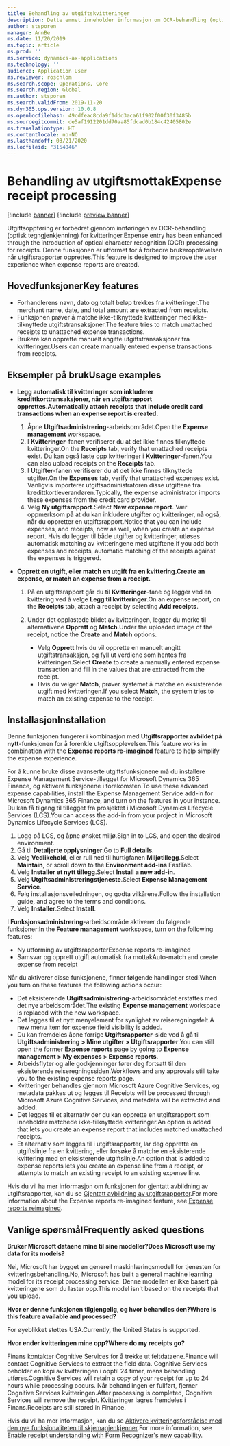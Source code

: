```yaml
---
title: Behandling av utgiftskvitteringer
description: Dette emnet inneholder informasjon om OCR-behandling (optisk tegngjenkjenning) for kvitteringer. Denne funksjonen er utformet for å forbedre brukeropplevelsen når utgiftsrapporter opprettes i Microsoft Dynamics 365 Finance.
author: stsporen
manager: AnnBe
ms.date: 11/20/2019
ms.topic: article
ms.prod: ''
ms.service: dynamics-ax-applications
ms.technology: ''
audience: Application User
ms.reviewer: roschlom
ms.search.scope: Operations, Core
ms.search.region: Global
ms.author: stsporen
ms.search.validFrom: 2019-11-20
ms.dyn365.ops.version: 10.0.8
ms.openlocfilehash: 49cdfeac8cda9f1ddd3aca61f902f00f30f3485b
ms.sourcegitcommit: de5af1912201dd70aa85fdcad0b184c42405802e
ms.translationtype: HT
ms.contentlocale: nb-NO
ms.lasthandoff: 03/21/2020
ms.locfileid: "3154046"
---
```

# <a name="expense-receipt-processing"></a><span data-ttu-id="01890-104">Behandling av utgiftsmottak</span><span class="sxs-lookup"><span data-stu-id="01890-104">Expense receipt processing</span></span>

[!include [banner](../includes/banner.md)]
[!include [preview banner](../includes/preview-banner.md)]


<span data-ttu-id="01890-105">Utgiftsoppføring er forbedret gjennom innføringen av OCR-behandling (optisk tegngjenkjenning) for kvitteringer.</span><span class="sxs-lookup"><span data-stu-id="01890-105">Expense entry has been enhanced through the introduction of optical character recognition (OCR) processing for receipts.</span></span> <span data-ttu-id="01890-106">Denne funksjonen er utformet for å forbedre brukeropplevelsen når utgiftsrapporter opprettes.</span><span class="sxs-lookup"><span data-stu-id="01890-106">This feature is designed to improve the user experience when expense reports are created.</span></span>

## <a name="key-features"></a><span data-ttu-id="01890-107">Hovedfunksjoner</span><span class="sxs-lookup"><span data-stu-id="01890-107">Key features</span></span>

- <span data-ttu-id="01890-108">Forhandlerens navn, dato og totalt beløp trekkes fra kvitteringer.</span><span class="sxs-lookup"><span data-stu-id="01890-108">The merchant name, date, and total amount are extracted from receipts.</span></span>
- <span data-ttu-id="01890-109">Funksjonen prøver å matche ikke-tilknyttede kvitteringer med ikke-tilknyttede utgiftstransaksjoner.</span><span class="sxs-lookup"><span data-stu-id="01890-109">The feature tries to match unattached receipts to unattached expense transactions.</span></span>
- <span data-ttu-id="01890-110">Brukere kan opprette manuelt angitte utgiftstransaksjoner fra kvitteringer.</span><span class="sxs-lookup"><span data-stu-id="01890-110">Users can create manually entered expense transactions from receipts.</span></span>

## <a name="usage-examples"></a><span data-ttu-id="01890-111">Eksempler på bruk</span><span class="sxs-lookup"><span data-stu-id="01890-111">Usage examples</span></span>

- <span data-ttu-id="01890-112">**Legg automatisk til kvitteringer som inkluderer kredittkorttransaksjoner, når en utgiftsrapport opprettes.**</span><span class="sxs-lookup"><span data-stu-id="01890-112">**Automatically attach receipts that include credit card transactions when an expense report is created.**</span></span>

    1. <span data-ttu-id="01890-113">Åpne **Utgiftsadministrering**-arbeidsområdet.</span><span class="sxs-lookup"><span data-stu-id="01890-113">Open the **Expense management** workspace.</span></span>
    2. <span data-ttu-id="01890-114">I **Kvitteringer**-fanen verifiserer du at det ikke finnes tilknyttede kvitteringer.</span><span class="sxs-lookup"><span data-stu-id="01890-114">On the **Receipts** tab, verify that unattached receipts exist.</span></span> <span data-ttu-id="01890-115">Du kan også laste opp kvitteringer i **Kvitteringer**-fanen.</span><span class="sxs-lookup"><span data-stu-id="01890-115">You can also upload receipts on the **Receipts** tab.</span></span>
    3. <span data-ttu-id="01890-116">I **Utgifter**-fanen verifiserer du at det ikke finnes tilknyttede utgifter.</span><span class="sxs-lookup"><span data-stu-id="01890-116">On the **Expenses** tab, verify that unattached expenses exist.</span></span> <span data-ttu-id="01890-117">Vanligvis importerer utgiftsadministratoren disse utgiftene fra kredittkortleverandøren.</span><span class="sxs-lookup"><span data-stu-id="01890-117">Typically, the expense administrator imports these expenses from the credit card provider.</span></span>
    4. <span data-ttu-id="01890-118">Velg **Ny utgiftsrapport**.</span><span class="sxs-lookup"><span data-stu-id="01890-118">Select **New expense report**.</span></span> <span data-ttu-id="01890-119">Vær oppmerksom på at du kan inkludere utgifter og kvitteringer, nå også, når du oppretter en utgiftsrapport.</span><span class="sxs-lookup"><span data-stu-id="01890-119">Notice that you can include expenses, and receipts, now as well, when you create an expense report.</span></span> <span data-ttu-id="01890-120">Hvis du legger til både utgifter og kvitteringer, utløses automatisk matching av kvitteringene med utgiftene.</span><span class="sxs-lookup"><span data-stu-id="01890-120">If you add both expenses and receipts, automatic matching of the receipts against the expenses is triggered.</span></span>

- <span data-ttu-id="01890-121">**Opprett en utgift, eller match en utgift fra en kvittering.**</span><span class="sxs-lookup"><span data-stu-id="01890-121">**Create an expense, or match an expense from a receipt.**</span></span>

    1. <span data-ttu-id="01890-122">På en utgiftsrapport går du til **Kvitteringer**-fane og legger ved en kvittering ved å velge **Legg til kvitteringer**.</span><span class="sxs-lookup"><span data-stu-id="01890-122">On an expense report, on the **Receipts** tab, attach a receipt by selecting **Add receipts**.</span></span>
    2. <span data-ttu-id="01890-123">Under det opplastede bildet av kvitteringen, legger du merke til alternativene **Opprett** og **Match**.</span><span class="sxs-lookup"><span data-stu-id="01890-123">Under the uploaded image of the receipt, notice the **Create** and **Match** options.</span></span>

        - <span data-ttu-id="01890-124">Velg **Opprett** hvis du vil opprette en manuelt angitt utgiftstransaksjon, og fyll ut verdiene som hentes fra kvitteringen.</span><span class="sxs-lookup"><span data-stu-id="01890-124">Select **Create** to create a manually entered expense transaction and fill in the values that are extracted from the receipt.</span></span>
        - <span data-ttu-id="01890-125">Hvis du velger **Match**, prøver systemet å matche en eksisterende utgift med kvitteringen.</span><span class="sxs-lookup"><span data-stu-id="01890-125">If you select **Match**, the system tries to match an existing expense to the receipt.</span></span>

## <a name="installation"></a><span data-ttu-id="01890-126">Installasjon</span><span class="sxs-lookup"><span data-stu-id="01890-126">Installation</span></span>

<span data-ttu-id="01890-127">Denne funksjonen fungerer i kombinasjon med **Utgiftsrapporter avbildet på nytt**-funksjonen for å forenkle utgiftsopplevelsen.</span><span class="sxs-lookup"><span data-stu-id="01890-127">This feature works in combination with the **Expense reports re-imagined** feature to help simplify the expense experience.</span></span>

<span data-ttu-id="01890-128">For å kunne bruke disse avanserte utgiftsfunksjonene må du installere Expense Management Service-tillegget for Microsoft Dynamics 365 Finance, og aktivere funksjonene i forekomsten.</span><span class="sxs-lookup"><span data-stu-id="01890-128">To use these advanced expense capabilities, install the Expense Management Service add-in for Microsoft Dynamics 365 Finance, and turn on the features in your instance.</span></span> <span data-ttu-id="01890-129">Du kan få tilgang til tillegget fra prosjektet i Microsoft Dynamics Lifecycle Services (LCS).</span><span class="sxs-lookup"><span data-stu-id="01890-129">You can access the add-in from your project in Microsoft Dynamics Lifecycle Services (LCS).</span></span>

1. <span data-ttu-id="01890-130">Logg på LCS, og åpne ønsket miljø.</span><span class="sxs-lookup"><span data-stu-id="01890-130">Sign in to LCS, and open the desired environment.</span></span>
2. <span data-ttu-id="01890-131">Gå til **Detaljerte opplysninger**.</span><span class="sxs-lookup"><span data-stu-id="01890-131">Go to **Full details**.</span></span>
3. <span data-ttu-id="01890-132">Velg **Vedlikehold**, eller rull ned til hurtigfanen **Miljøtillegg**.</span><span class="sxs-lookup"><span data-stu-id="01890-132">Select **Maintain**, or scroll down to the **Environment add-ins** FastTab.</span></span>
4. <span data-ttu-id="01890-133">Velg **Installer et nytt tillegg**.</span><span class="sxs-lookup"><span data-stu-id="01890-133">Select **Install a new add-in**.</span></span>
5. <span data-ttu-id="01890-134">Velg **Utgiftsadministreringstjeneste**.</span><span class="sxs-lookup"><span data-stu-id="01890-134">Select **Expense Management Service**.</span></span>
6. <span data-ttu-id="01890-135">Følg installasjonsveiledningen, og godta vilkårene.</span><span class="sxs-lookup"><span data-stu-id="01890-135">Follow the installation guide, and agree to the terms and conditions.</span></span>
7. <span data-ttu-id="01890-136">Velg **Installer**.</span><span class="sxs-lookup"><span data-stu-id="01890-136">Select **Install**.</span></span>

<span data-ttu-id="01890-137">I **Funksjonsadministrering**-arbeidsområde aktiverer du følgende funksjoner:</span><span class="sxs-lookup"><span data-stu-id="01890-137">In the **Feature management** workspace, turn on the following features:</span></span>

- <span data-ttu-id="01890-138">Ny utforming av utgiftsrapporter</span><span class="sxs-lookup"><span data-stu-id="01890-138">Expense reports re-imagined</span></span>
- <span data-ttu-id="01890-139">Samsvar og opprett utgift automatisk fra mottak</span><span class="sxs-lookup"><span data-stu-id="01890-139">Auto-match and create expense from receipt</span></span>

<span data-ttu-id="01890-140">Når du aktiverer disse funksjonene, finner følgende handlinger sted:</span><span class="sxs-lookup"><span data-stu-id="01890-140">When you turn on these features the following actions occur:</span></span>

- <span data-ttu-id="01890-141">Det eksisterende **Utgiftsadministrering**-arbeidsområdet erstattes med det nye arbeidsområdet.</span><span class="sxs-lookup"><span data-stu-id="01890-141">The existing **Expense management** workspace is replaced with the new workspace.</span></span>
- <span data-ttu-id="01890-142">Det legges til et nytt menyelement for synlighet av reiseregningsfelt.</span><span class="sxs-lookup"><span data-stu-id="01890-142">A new menu item for expense field visibility is added.</span></span>
- <span data-ttu-id="01890-143">Du kan fremdeles åpne forrige **Utgiftsrapporter**-side ved å gå til **Utgiftsadministrering > Mine utgifter > Utgiftsrapporter**.</span><span class="sxs-lookup"><span data-stu-id="01890-143">You can still open the former **Expense reports** page by going to **Expense management > My expenses > Expense reports**.</span></span>
- <span data-ttu-id="01890-144">Arbeidsflyter og alle godkjenninger fører deg fortsatt til den eksisterende reiseregningssiden.</span><span class="sxs-lookup"><span data-stu-id="01890-144">Workflows and any approvals still take you to the existing expense reports page.</span></span>
- <span data-ttu-id="01890-145">Kvitteringer behandles gjennom Microsoft Azure Cognitive Services, og metadata pakkes ut og legges til.</span><span class="sxs-lookup"><span data-stu-id="01890-145">Receipts will be processed through Microsoft Azure Cognitive Services, and metadata will be extracted and added.</span></span>
- <span data-ttu-id="01890-146">Det legges til et alternativ der du kan opprette en utgiftsrapport som inneholder matchede ikke-tilknyttede kvitteringer.</span><span class="sxs-lookup"><span data-stu-id="01890-146">An option is added that lets you create an expense report that includes matched unattached receipts.</span></span>
- <span data-ttu-id="01890-147">Et alternativ som legges til i utgiftsrapporter, lar deg opprette en utgiftslinje fra en kvittering, eller forsøke å matche en eksisterende kvittering med en eksisterende utgiftslinje.</span><span class="sxs-lookup"><span data-stu-id="01890-147">An option that is added to expense reports lets you create an expense line from a receipt, or attempts to match an existing receipt to an existing expense line.</span></span>

<span data-ttu-id="01890-148">Hvis du vil ha mer informasjon om funksjonen for gjentatt avbildning av utgiftsrapporter, kan du se [Gjentatt avbildning av utgiftsrapporter](ExpenseWorkspaceNew.md).</span><span class="sxs-lookup"><span data-stu-id="01890-148">For more information about the Expense reports re-imagined feature, see [Expense reports reimagined](ExpenseWorkspaceNew.md).</span></span>

## <a name="frequently-asked-questions"></a><span data-ttu-id="01890-149">Vanlige spørsmål</span><span class="sxs-lookup"><span data-stu-id="01890-149">Frequently asked questions</span></span>

<span data-ttu-id="01890-150">**Bruker Microsoft dataene mine til sine modeller?**</span><span class="sxs-lookup"><span data-stu-id="01890-150">**Does Microsoft use my data for its models?**</span></span>

<span data-ttu-id="01890-151">Nei, Microsoft har bygget en generell maskinlæringsmodell for tjenesten for kvitteringsbehandling.</span><span class="sxs-lookup"><span data-stu-id="01890-151">No, Microsoft has built a general machine learning model for its receipt processing service.</span></span> <span data-ttu-id="01890-152">Denne modellen er ikke basert på kvitteringene som du laster opp.</span><span class="sxs-lookup"><span data-stu-id="01890-152">This model isn't based on the receipts that you upload.</span></span>

<span data-ttu-id="01890-153">**Hvor er denne funksjonen tilgjengelig, og hvor behandles den?**</span><span class="sxs-lookup"><span data-stu-id="01890-153">**Where is this feature available and processed?**</span></span>

<span data-ttu-id="01890-154">For øyeblikket støttes USA.</span><span class="sxs-lookup"><span data-stu-id="01890-154">Currently, the United States is supported.</span></span>

<span data-ttu-id="01890-155">**Hvor ender kvitteringen mine opp?**</span><span class="sxs-lookup"><span data-stu-id="01890-155">**Where do my receipts go?**</span></span>

<span data-ttu-id="01890-156">Finans kontakter Cognitive Services for å trekke ut feltdataene.</span><span class="sxs-lookup"><span data-stu-id="01890-156">Finance will contact Cognitive Services to extract the field data.</span></span> <span data-ttu-id="01890-157">Cognitive Services beholder en kopi av kvitteringen i opptil 24 timer, mens behandling utføres.</span><span class="sxs-lookup"><span data-stu-id="01890-157">Cognitive Services will retain a copy of your receipt for up to 24 hours while processing occurs.</span></span> <span data-ttu-id="01890-158">Når behandlingen er fullført, fjerner Cognitive Services kvitteringen.</span><span class="sxs-lookup"><span data-stu-id="01890-158">After processing is completed, Cognitive Services will remove the receipt.</span></span> <span data-ttu-id="01890-159">Kvitteringer lagres fremdeles i Finans.</span><span class="sxs-lookup"><span data-stu-id="01890-159">Receipts are still stored in Finance.</span></span>

<span data-ttu-id="01890-160">Hvis du vil ha mer informasjon, kan du se [Aktivere kvitteringsforståelse med den nye funksjonaliteten til skjemagjenkjenner](https://azure.microsoft.com/blog/enable-receipt-understanding-with-form-recognizer-s-new-capability/).</span><span class="sxs-lookup"><span data-stu-id="01890-160">For more information, see [Enable receipt understanding with Form Recognizer's new capability](https://azure.microsoft.com/blog/enable-receipt-understanding-with-form-recognizer-s-new-capability/).</span></span>
